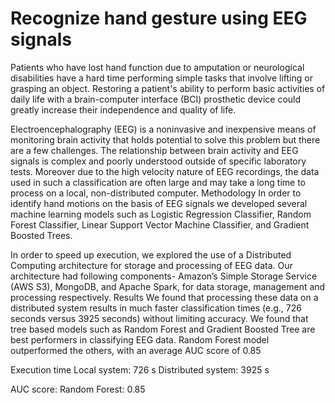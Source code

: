 # Recognize hand gesture using EEG signals

Patients who have lost hand function due to amputation or neurological disabilities have a hard time performing simple tasks that involve lifting or grasping an object. Restoring a patient's ability to perform basic activities of daily life with a brain-computer interface (BCI) prosthetic device could greatly increase their independence and quality of life. 

Electroencephalography (EEG) is a noninvasive and inexpensive means of monitoring brain activity that holds potential to solve this problem but there are a few challenges. The relationship between brain activity and EEG signals is complex and poorly understood outside of specific laboratory tests. Moreover due to the high velocity nature of EEG recordings, the data used in such a classification are often large and may take a long time to process on a local, non-distributed computer. 
Methodology
In order to identify hand motions on the basis of EEG signals we developed several machine learning models such as Logistic Regression Classifier, Random Forest Classifier, Linear Support Vector Machine Classifier, and Gradient Boosted Trees. 

In order to speed up execution, we explored the use of a Distributed Computing architecture for storage and processing of EEG data. Our architecture had following components- Amazon’s Simple  Storage  Service  (AWS  S3),  MongoDB, and  Apache  Spark,  for data  storage,  management  and  processing  respectively. 
Results
We found that processing these data on a distributed system results in much faster classification times (e.g., 726 seconds versus 3925 seconds) without limiting accuracy. 
We found that tree based models such as Random Forest and Gradient Boosted Tree are best performers in classifying EEG data. Random Forest model outperformed the others, with an average AUC score of 0.85

Execution time
Local system: 726 s
Distributed system: 3925 s 

AUC score:
Random Forest: 0.85



